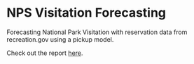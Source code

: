 # NPS Visitation Forecasting
Forecasting National Park Visitation with reservation data from recreation.gov using a pickup model.

Check out the report [here](https://joncheryl.github.io/park-forecast/docs/_site/report.html).